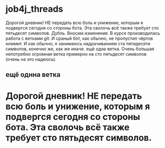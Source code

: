 # job4j_threads

Дорогой дневник! НЕ передать всю боль и унижение, которым я подвергся сегодня со стороны бота. 
Эта сволочь всё также требует сто пятьдесят символов.
Дубль.
Вносим изменения.
В курсе производилась работа с ветками git.
И сраный бот, как обычно, не пропустил чёртов коммит. И как обычно, я занимаюсь надрачиванием ста пятидесяти символов, 
конечно же, как же иначе.
ещё одна ветка. Очень большая непотребно огромная ветка примерно на сто пятьдесят символов (очень на это надеюсь).
## ещё однна ветка
Дорогой дневник! НЕ передать всю боль и унижение, которым я подвергся сегодня со стороны бота. Эта сволочь
всё также требует сто пятьдесят символов. 
=========================================